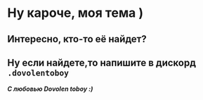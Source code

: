 # Ну кароче, моя тема )
## Интересно, кто-то её найдет?
## Ну если найдете,то напишите в дискорд `.dovolentoboy`

***С любовью Dovolen toboy :)***
